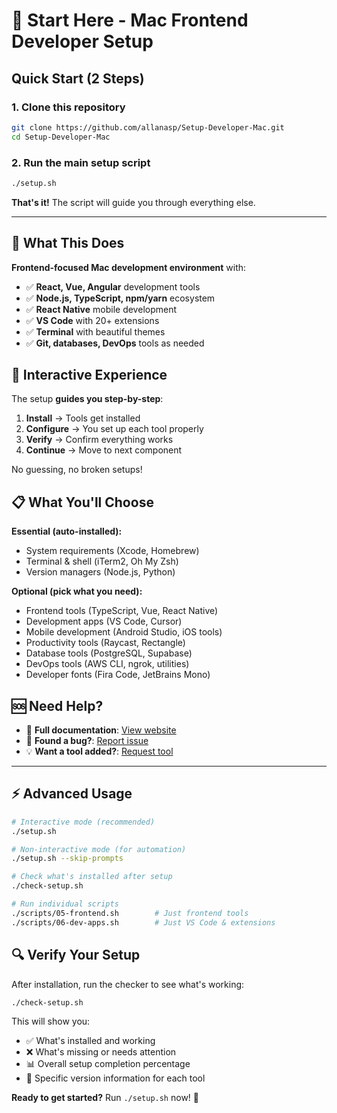 # 🚀 Start Here - Mac Frontend Developer Setup

## Quick Start (2 Steps)

### 1. Clone this repository
```bash
git clone https://github.com/allanasp/Setup-Developer-Mac.git
cd Setup-Developer-Mac
```

### 2. Run the main setup script
```bash
./setup.sh
```

**That's it!** The script will guide you through everything else.

---

## 🎯 What This Does

**Frontend-focused Mac development environment** with:
- ✅ **React, Vue, Angular** development tools
- ✅ **Node.js, TypeScript, npm/yarn** ecosystem  
- ✅ **React Native** mobile development
- ✅ **VS Code** with 20+ extensions
- ✅ **Terminal** with beautiful themes
- ✅ **Git, databases, DevOps** tools as needed

## 🔄 Interactive Experience

The setup **guides you step-by-step**:
1. **Install** → Tools get installed
2. **Configure** → You set up each tool properly  
3. **Verify** → Confirm everything works
4. **Continue** → Move to next component

No guessing, no broken setups!

## 📋 What You'll Choose

**Essential (auto-installed):**
- System requirements (Xcode, Homebrew)
- Terminal & shell (iTerm2, Oh My Zsh)
- Version managers (Node.js, Python)

**Optional (pick what you need):**
- Frontend tools (TypeScript, Vue, React Native)
- Development apps (VS Code, Cursor)
- Mobile development (Android Studio, iOS tools)
- Productivity tools (Raycast, Rectangle)
- Database tools (PostgreSQL, Supabase)
- DevOps tools (AWS CLI, ngrok, utilities)
- Developer fonts (Fira Code, JetBrains Mono)

## 🆘 Need Help?

- 📖 **Full documentation**: [View website](https://allanasp.github.io/Setup-Developer-Mac)
- 🐛 **Found a bug?**: [Report issue](https://github.com/allanasp/Setup-Developer-Mac/issues)
- 💡 **Want a tool added?**: [Request tool](https://github.com/allanasp/Setup-Developer-Mac/issues/new/choose)

---

## ⚡ Advanced Usage

```bash
# Interactive mode (recommended)
./setup.sh

# Non-interactive mode (for automation)
./setup.sh --skip-prompts

# Check what's installed after setup
./check-setup.sh

# Run individual scripts
./scripts/05-frontend.sh        # Just frontend tools
./scripts/06-dev-apps.sh        # Just VS Code & extensions
```

## 🔍 Verify Your Setup

After installation, run the checker to see what's working:
```bash
./check-setup.sh
```

This will show you:
- ✅ What's installed and working
- ❌ What's missing or needs attention  
- 📊 Overall setup completion percentage
- 🔧 Specific version information for each tool

**Ready to get started?** Run `./setup.sh` now! 🚀